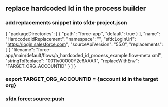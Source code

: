 ## replace hardcoded Id in the process builder

### add replacements snippet into sfdx-project.json

{
  "packageDirectories": [
    {
      "path": "force-app",
      "default": true
    }
  ],
  "name": "HardcodedIdReplacement",
  "namespace": "",
  "sfdcLoginUrl": "https://login.salesforce.com",
  "sourceApiVersion": "55.0",
  "replacements": [
    {
      "filename": "force-app/main/default/flows/a_hardcoded_id_process_example.flow-meta.xml",
      "stringToReplace": "0011y00000Y2e6AAAR",
      "replaceWithEnv": "TARGET_ORG_ACCOUNTID"
    }
  ]
}


### export TARGET_ORG_ACCOUNTID = {account id in the target org}

### sfdx force:source:push


